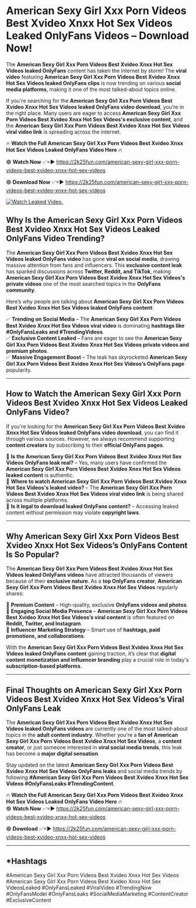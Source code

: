 # American Sexy Girl Xxx Porn Videos Best Xvideo Xnxx Hot Sex Videos Leaked OnlyFans Videos – Download Now!

The **American Sexy Girl Xxx Porn Videos Best Xvideo Xnxx Hot Sex Videos leaked OnlyFans** content has taken the internet by storm! The **viral video** featuring **American Sexy Girl Xxx Porn Videos Best Xvideo Xnxx Hot Sex Videos leaked OnlyFans clips** is now trending on various **social media platforms**, making it one of the most talked-about topics online.  

If you're searching for the **American Sexy Girl Xxx Porn Videos Best Xvideo Xnxx Hot Sex Videos leaked OnlyFans video download**, you’re in the right place. Many users are eager to access **American Sexy Girl Xxx Porn Videos Best Xvideo Xnxx Hot Sex Videos's exclusive content**, and the **American Sexy Girl Xxx Porn Videos Best Xvideo Xnxx Hot Sex Videos viral video link** is spreading across the internet.  

🔥 **Watch the Full American Sexy Girl Xxx Porn Videos Best Xvideo Xnxx Hot Sex Videos Leaked OnlyFans Video Here** 🔥  

🟢 **Watch Now** ✅=► https://2k25fun.com/american-sexy-girl-xxx-porn-videos-best-xvideo-xnxx-hot-sex-videos

🟢 **Download Now** ✅=► https://2k25fun.com/american-sexy-girl-xxx-porn-videos-best-xvideo-xnxx-hot-sex-videos

[![Watch Leaked Video.](https://miro.medium.com/v2/resize:fit:828/format:webp/1*cilzJN44JGOrTw9NJCrNHA.gif "Watch Leaked Video")](https://2k25fun.com/american-sexy-girl-xxx-porn-videos-best-xvideo-xnxx-hot-sex-videos)

## **Why Is the American Sexy Girl Xxx Porn Videos Best Xvideo Xnxx Hot Sex Videos Leaked OnlyFans Video Trending?**  

The **American Sexy Girl Xxx Porn Videos Best Xvideo Xnxx Hot Sex Videos leaked OnlyFans video** has gone **viral on social media**, drawing massive attention from fans and influencers. This **exclusive content leak** has sparked discussions across **Twitter, Reddit, and TikTok**, making **American Sexy Girl Xxx Porn Videos Best Xvideo Xnxx Hot Sex Videos's private videos** one of the most searched topics in the **OnlyFans community**.  

Here’s why people are talking about **American Sexy Girl Xxx Porn Videos Best Xvideo Xnxx Hot Sex Videos leaked OnlyFans content**:  

✅ **Trending on Social Media** – The **American Sexy Girl Xxx Porn Videos Best Xvideo Xnxx Hot Sex Videos viral video** is dominating **hashtags like #OnlyFansLeaks and #TrendingVideos**.  
✅ **Exclusive Content Leaked** – Fans are eager to see the **American Sexy Girl Xxx Porn Videos Best Xvideo Xnxx Hot Sex Videos private videos and premium photos**.  
✅ **Massive Engagement Boost** – The leak has skyrocketed **American Sexy Girl Xxx Porn Videos Best Xvideo Xnxx Hot Sex Videos’s OnlyFans page** popularity.  

---

## **How to Watch the American Sexy Girl Xxx Porn Videos Best Xvideo Xnxx Hot Sex Videos Leaked OnlyFans Video?**  

If you're looking for the **American Sexy Girl Xxx Porn Videos Best Xvideo Xnxx Hot Sex Videos leaked OnlyFans video download**, you can find it through various sources. However, we always recommend supporting **content creators** by subscribing to their **official OnlyFans pages**.  

🔹 **Is the American Sexy Girl Xxx Porn Videos Best Xvideo Xnxx Hot Sex Videos OnlyFans leak real?** – Yes, many users have confirmed the **American Sexy Girl Xxx Porn Videos Best Xvideo Xnxx Hot Sex Videos leaked content** is authentic.  
🔹 **Where to watch American Sexy Girl Xxx Porn Videos Best Xvideo Xnxx Hot Sex Videos's leaked video?** – The **American Sexy Girl Xxx Porn Videos Best Xvideo Xnxx Hot Sex Videos viral video link** is being shared across multiple platforms.  
🔹 **Is it legal to download leaked OnlyFans content?** – Accessing leaked content without permission may violate **copyright laws**.  

---

## **Why American Sexy Girl Xxx Porn Videos Best Xvideo Xnxx Hot Sex Videos’s OnlyFans Content Is So Popular?**  

The **American Sexy Girl Xxx Porn Videos Best Xvideo Xnxx Hot Sex Videos leaked OnlyFans videos** have attracted thousands of viewers because of their **exclusive nature**. As a **top OnlyFans creator**, **American Sexy Girl Xxx Porn Videos Best Xvideo Xnxx Hot Sex Videos** regularly shares:  

📌 **Premium Content** – High-quality, exclusive **OnlyFans videos and photos**.  
📌 **Engaging Social Media Presence** – **American Sexy Girl Xxx Porn Videos Best Xvideo Xnxx Hot Sex Videos’s viral content** is often featured on **Reddit, Twitter, and Instagram**.  
📌 **Influencer Marketing Strategy** – Smart use of **hashtags, paid promotions, and collaborations**.  

With the **American Sexy Girl Xxx Porn Videos Best Xvideo Xnxx Hot Sex Videos leaked OnlyFans content** gaining traction, it’s clear that **digital content monetization and influencer branding** play a crucial role in today's **subscription-based platforms**.  

---

## **Final Thoughts on American Sexy Girl Xxx Porn Videos Best Xvideo Xnxx Hot Sex Videos’s Viral OnlyFans Leak**  

The **American Sexy Girl Xxx Porn Videos Best Xvideo Xnxx Hot Sex Videos leaked OnlyFans videos** are currently one of the most talked-about topics in the **adult content industry**. Whether you're a **fan of American Sexy Girl Xxx Porn Videos Best Xvideo Xnxx Hot Sex Videos**, a **content creator**, or just someone interested in **viral social media trends**, this leak has become a **major digital sensation**.  

Stay updated on the latest **American Sexy Girl Xxx Porn Videos Best Xvideo Xnxx Hot Sex Videos OnlyFans leaks** and social media trends by following **#American Sexy Girl Xxx Porn Videos Best Xvideo Xnxx Hot Sex Videos #OnlyFansLeaks #TrendingContent**.  

🔥 **Watch the Full American Sexy Girl Xxx Porn Videos Best Xvideo Xnxx Hot Sex Videos Leaked OnlyFans Video Here** 🔥  
🟢 **Watch Now** ✅=► https://2k25fun.com/american-sexy-girl-xxx-porn-videos-best-xvideo-xnxx-hot-sex-videos

🟢 **Download** ✅=► https://2k25fun.com/american-sexy-girl-xxx-porn-videos-best-xvideo-xnxx-hot-sex-videos

---

## *Hashtags
#American Sexy Girl Xxx Porn Videos Best Xvideo Xnxx Hot Sex Videos #American Sexy Girl Xxx Porn Videos Best Xvideo Xnxx Hot Sex VideosLeaked #OnlyFansLeaked #ViralVideo #TrendingNow #OnlyFansModel #OnlyFansLeaks #SocialMediaMarketing #ContentCreator #ExclusiveContent  